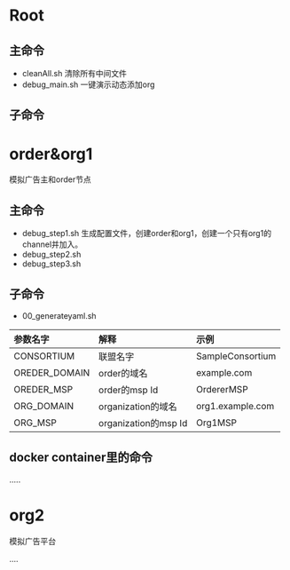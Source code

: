 # Root
## 主命令
- cleanAll.sh 清除所有中间文件
- debug_main.sh 一键演示动态添加org
## 子命令

# order&org1 
模拟广告主和order节点
## 主命令

- debug_step1.sh 生成配置文件，创建order和org1，创建一个只有org1的channel并加入。
- debug_step2.sh
- debug_step3.sh

## 子命令
- 00_generateyaml.sh

| 参数名字       | 解释           | 示例  |
| :------------- |:-------------| :-----|
| CONSORTIUM     | 联盟名字 | SampleConsortium |
| OREDER_DOMAIN     | order的域名      |  example.com |
| OREDER_MSP     | order的msp Id      |  OrdererMSP |
| ORG_DOMAIN | organization的域名      |    org1.example.com |
| ORG_MSP | organization的msp Id     |    Org1MSP |


## docker container里的命令

.....
# org2
模拟广告平台

....